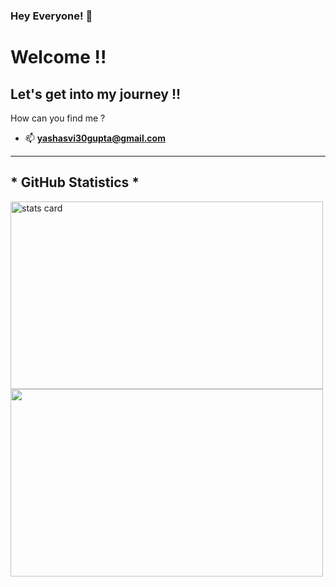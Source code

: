 ### Hey Everyone! 🌙

<h1> Welcome !! </h1>
<h2> Let's get into my journey !!</h2>

How can you find me ?
- 📫  **yashasvi30gupta@gmail.com**
-----------------------------------------------------------------------------------------------------------------------------------------------
<h2> * GitHub Statistics * </h2>
  <img alt= "stats card" height="300px" width="500" src="https://github-readme-streak-stats.herokuapp.com/?user=Yashasvi-30&theme=radical">
<img height="300px" width="500" src="https://github-readme-stats.vercel.app/api?username=Yashasvi-30&count_private=true&theme=radical&show_icons=true" />


